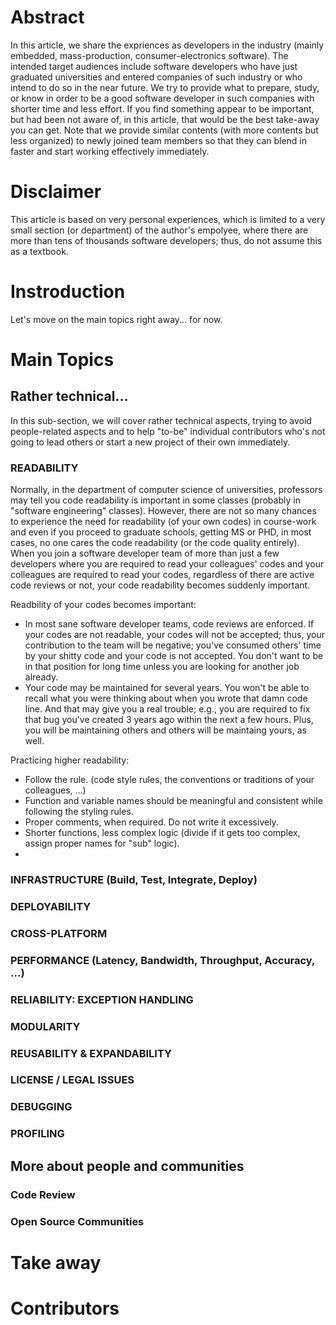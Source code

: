 # Abstract

In this article, we share the expriences as developers in the industry (mainly embedded, mass-production, consumer-electronics software).
The intended target audiences include software developers who have just graduated universities and entered companies of such industry or who intend to do so in the near future.
We try to provide what to prepare, study, or know in order to be a good software developer in such companies with shorter time and less effort.
If you find something appear to be important, but had been not aware of, in this article, that would be the best take-away you can get.
Note that we provide similar contents (with more contents but less organized) to newly joined team members so that they can blend in faster and start working effectively immediately.

# Disclaimer

This article is based on very personal experiences, which is limited to a very small section (or department) of the author's empolyee, where there are more than tens of thousands software developers; thus, do not assume this as a textbook.


# Instroduction

Let's move on the main topics right away... for now.


# Main Topics

## Rather technical...

In this sub-section, we will cover rather technical aspects, trying to avoid people-related aspects and to help "to-be" individual contributors who's not going to lead others or start a new project of their own immediately.

### READABILITY

Normally, in the department of computer science of universities, professors may tell you code readability is important in some classes (probably in "software engineering" classes).
However, there are not so many chances to experience the need for readability (of your own codes) in course-work and even if you proceed to graduate schools, getting MS or PHD, in most cases, no one cares the code readability (or the code quality entirely).
When you join a software developer team of more than just a few developers where you are required to read your colleagues' codes and your colleagues are required to read your codes, regardless of there are active code reviews or not, your code readability becomes suddenly important.


Readbility of your codes becomes important:
  - In most sane software developer teams, code reviews are enforced. If your codes are not readable, your codes will not be accepted; thus, your contribution to the team will be negative; you've consumed others' time by your shitty code and your code is not accepted. You don't want to be in that position for long time unless you are looking for another job already.
  - Your code may be maintained for several years. You won't be able to recall what you were thinking about when you wrote that damn code line. And that may give you a real trouble; e.g., you are required to fix that bug you've created 3 years ago within the next a few hours. Plus, you will be maintaining others and others will be maintaing yours, as well.

Practicing higher readability:
  - Follow the rule. (code style rules, the conventions or traditions of your colleagues, ...)
  - Function and variable names should be meaningful and consistent while following the styling rules.
  - Proper comments, when required. Do not write it excessively.
  - Shorter functions, less complex logic (divide if it gets too complex, assign proper names for "sub" logic).
  - 

### INFRASTRUCTURE (Build, Test, Integrate, Deploy)
### DEPLOYABILITY
### CROSS-PLATFORM
### PERFORMANCE (Latency, Bandwidth, Throughput, Accuracy, ...)
### RELIABILITY: EXCEPTION HANDLING
### MODULARITY
### REUSABILITY & EXPANDABILITY
### LICENSE / LEGAL ISSUES
### DEBUGGING
### PROFILING


## More about people and communities

### Code Review
### Open Source Communities

# Take away



# Contributors
